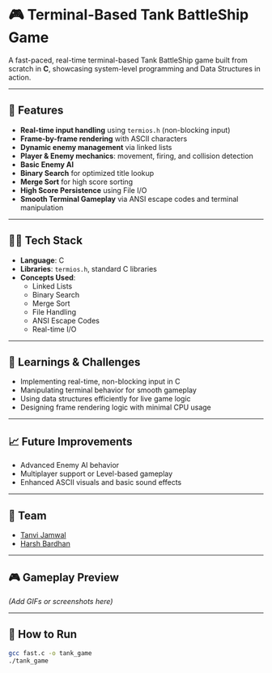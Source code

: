 # 🎮 Terminal-Based Tank BattleShip Game

A fast-paced, real-time terminal-based Tank BattleShip game built from scratch in **C**, showcasing system-level programming and Data Structures in action.

---

## 🚀 Features

- **Real-time input handling** using `termios.h` (non-blocking input)
- **Frame-by-frame rendering** with ASCII characters
- **Dynamic enemy management** via linked lists
- **Player & Enemy mechanics**: movement, firing, and collision detection
- **Basic Enemy AI**
- **Binary Search** for optimized title lookup
- **Merge Sort** for high score sorting
- **High Score Persistence** using File I/O
- **Smooth Terminal Gameplay** via ANSI escape codes and terminal manipulation

---

## 👨‍💻 Tech Stack

- **Language**: C
- **Libraries**: `termios.h`, standard C libraries
- **Concepts Used**:  
  - Linked Lists  
  - Binary Search  
  - Merge Sort  
  - File Handling  
  - ANSI Escape Codes  
  - Real-time I/O

---

## 🧠 Learnings & Challenges

- Implementing real-time, non-blocking input in C
- Manipulating terminal behavior for smooth gameplay
- Using data structures efficiently for live game logic
- Designing frame rendering logic with minimal CPU usage

---

## 📈 Future Improvements

- Advanced Enemy AI behavior
- Multiplayer support or Level-based gameplay
- Enhanced ASCII visuals and basic sound effects

---

## 👥 Team

- [Tanvi Jamwal](https://github.com/tanvijamwal07/)
- [Harsh Bardhan](https://github.com/HarshBardhann/)

---

## 🎮 Gameplay Preview

*(Add GIFs or screenshots here)*

---

## 📂 How to Run

```bash
gcc fast.c -o tank_game
./tank_game
